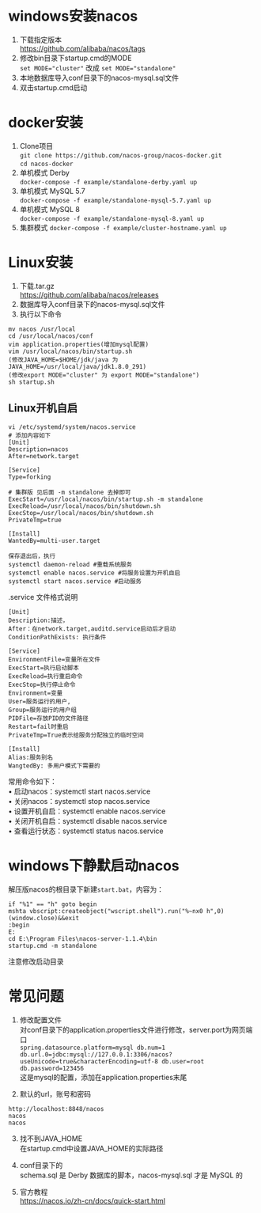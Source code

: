 # windows安装nacos
1. 下载指定版本  
https://github.com/alibaba/nacos/tags
2. 修改bin目录下startup.cmd的MODE  
`set MODE="cluster"`
改成
`set MODE="standalone"`  
3. 本地数据库导入conf目录下的nacos-mysql.sql文件
4. 双击startup.cmd启动  

# docker安装  
1. Clone项目  
`git clone https://github.com/nacos-group/nacos-docker.git`  
`cd nacos-docker`  
2. 单机模式 Derby  
`docker-compose -f example/standalone-derby.yaml up`
3. 单机模式 MySQL 5.7  
`docker-compose -f example/standalone-mysql-5.7.yaml up`   
4. 单机模式 MySQL 8  
`docker-compose -f example/standalone-mysql-8.yaml up`  
5. 集群模式
`docker-compose -f example/cluster-hostname.yaml up`

# Linux安装  
1. 下载.tar.gz  
https://github.com/alibaba/nacos/releases  
2. 数据库导入conf目录下的nacos-mysql.sql文件
3. 执行以下命令
```
mv nacos /usr/local  
cd /usr/local/nacos/conf  
vim application.properties(增加mysql配置)
vim /usr/local/nacos/bin/startup.sh
(修改JAVA_HOME=$HOME/jdk/java 为 JAVA_HOME=/usr/local/java/jdk1.8.0_291)
(修改export MODE="cluster" 为 export MODE="standalone")
sh startup.sh
```
## Linux开机自启
```
vi /etc/systemd/system/nacos.service
# 添加内容如下
[Unit]
Description=nacos
After=network.target

[Service]
Type=forking

# 集群版 见后面 -m standalone 去掉即可
ExecStart=/usr/local/nacos/bin/startup.sh -m standalone
ExecReload=/usr/local/nacos/bin/shutdown.sh
ExecStop=/usr/local/nacos/bin/shutdown.sh
PrivateTmp=true

[Install]
WantedBy=multi-user.target

保存退出后，执行
systemctl daemon-reload #重载系统服务
systemctl enable nacos.service #将服务设置为开机自启
systemctl start nacos.service #启动服务
```
.service 文件格式说明
```
[Unit]
Description:描述，
After：在network.target,auditd.service启动后才启动
ConditionPathExists: 执行条件

[Service]
EnvironmentFile=变量所在文件
ExecStart=执行启动脚本
ExecReload=执行重启命令
ExecStop=执行停止命令
Environment=变量
User=服务运行的用户,
Group=服务运行的用户组
PIDFile=存放PID的文件路径
Restart=fail时重启
PrivateTmp=True表示给服务分配独立的临时空间

[Install]
Alias:服务别名
WangtedBy: 多用户模式下需要的
```
常用命令如下：  
• 启动nacos：systemctl start nacos.service  
• 关闭nacos：systemctl stop nacos.service  
• 设置开机自启：systemctl enable nacos.service  
• 关闭开机自启：systemctl disable nacos.service  
• 查看运行状态：systemctl status nacos.service  

# windows下静默启动nacos
解压版nacos的根目录下新建`start.bat`，内容为：  
```@echo off  
if "%1" == "h" goto begin  
mshta vbscript:createobject("wscript.shell").run("%~nx0 h",0)(window.close)&&exit  
:begin  
E:  
cd E:\Program Files\nacos-server-1.1.4\bin  
startup.cmd -m standalone  
```
注意修改启动目录

# 常见问题
1. 修改配置文件  
对conf目录下的application.properties文件进行修改，server.port为网页端口  
`spring.datasource.platform=mysql
db.num=1
db.url.0=jdbc:mysql://127.0.0.1:3306/nacos?useUnicode=true&characterEncoding=utf-8
db.user=root
db.password=123456`  
这是mysql的配置，添加在application.properties末尾

2. 默认的url，账号和密码  
  ```  
  http://localhost:8848/nacos  
  nacos  
  nacos  
  ```  

3. 找不到JAVA_HOME  
在startup.cmd中设置JAVA_HOME的实际路径  

4. conf目录下的  
schema.sql 是 Derby 数据库的脚本，nacos-mysql.sql 才是 MySQL 的  

5. 官方教程  
https://nacos.io/zh-cn/docs/quick-start.html
